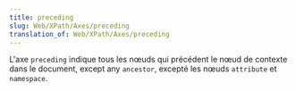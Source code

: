 ```yaml
---
title: preceding
slug: Web/XPath/Axes/preceding
translation_of: Web/XPath/Axes/preceding
---
```

L'axe `preceding` indique tous les nœuds qui précédent le nœud de contexte dans le document, except any `ancestor`, excepté les nœuds `attribute` et `namespace`.
